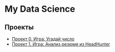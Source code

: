 # My Data Science
## Проекты

* [Проект 0. Игра: Угадай число](https://github.com/Zylno/sf_data_science-DSPR-123/tree/main/project_0)
* [Проект 1. Игра: Анализ резюме из HeadHunter](https://github.com/Zylno/sf_data_science-DSPR-123/tree/main/project_1)

